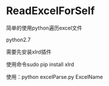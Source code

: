 # ReadExcelForSelf
简单的使用python遍历excel文件

python2.7

需要先安装xlrd插件

使用命令sudo pip install xlrd

使用：python excelParse.py ExcelName
